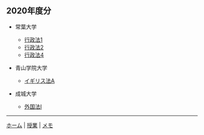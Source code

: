 ## 2020年度分

- 常葉大学
  - [行政法1](tokoha/2020/administrative_law_1)
  - [行政法2](tokoha/2020/administrative_law_2)
  - [行政法4](tokoha/2020/administrative_law_4)

- 青山学院大学
  - [イギリス法A](aoyama/2020/english_law_a)

- 成城大学
  - [外国法I](seijo/2020/foregin_law_1)


---

[ホーム](/) | [授業](/courses/) | [メモ](/memo/)
